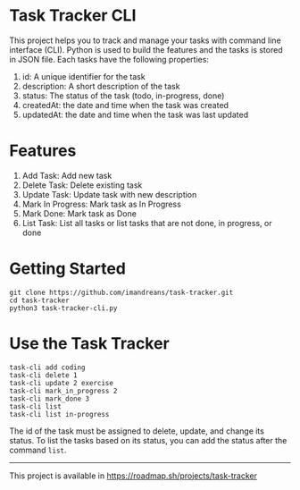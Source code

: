 # Task Tracker CLI
This project helps you to track and manage your tasks with command line interface (CLI). Python is used to build the features and the tasks is stored in JSON file. Each tasks have the following properties:
1. id: A unique identifier for the task
2. description: A short description of the task
3. status: The status of the task (todo, in-progress, done)
4. createdAt: the date and time when the task was created
5. updatedAt: the date and time when the task was last updated
# Features
1. Add Task: Add new task
2. Delete Task: Delete existing task
3. Update Task: Update task with new description
4. Mark In Progress: Mark task as In Progress
5. Mark Done: Mark task as Done
6. List Task: List all tasks or list tasks that are not done, in progress, or done
# Getting Started
```
git clone https://github.com/imandreans/task-tracker.git
cd task-tracker
python3 task-tracker-cli.py
```
# Use the Task Tracker
```
task-cli add coding 
task-cli delete 1
task-cli update 2 exercise
task-cli mark_in_progress 2
task-cli mark_done 3
task-cli list
task-cli list in-progress
```
The id of the task must be assigned to delete, update, and change its status. To list the tasks based on its status, you can add the status after the command `list`. 

---
This project is available in https://roadmap.sh/projects/task-tracker
